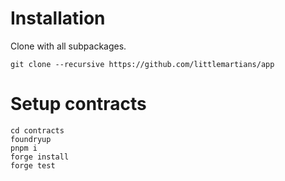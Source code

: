 # Installation

Clone with all subpackages.

    git clone --recursive https://github.com/littlemartians/app

# Setup contracts

```
cd contracts
foundryup
pnpm i
forge install
forge test
```